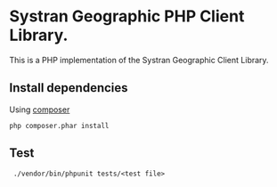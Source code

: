 Systran Geographic PHP Client Library.
===================
This is a PHP implementation of the Systran Geographic Client Library.


Install dependencies
-------------
Using [composer](https://getcomposer.org/)
```
php composer.phar install
```


Test
-------------
```
 ./vendor/bin/phpunit tests/<test file>